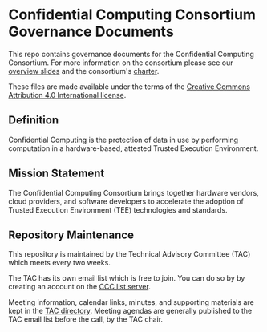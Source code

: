 # Confidential Computing Consortium Governance Documents

This repo contains governance documents for the Confidential Computing Consortium. For more information on the consortium please see our [overview slides](https://confidentialcomputing.io/ccc_overview/) and the consortium's [charter](https://confidentialcomputing.io/wp-content/uploads/sites/85/2021/05/Confidential-Computing-Consortium-Charter.pdf).

These files are made available under the terms of the [Creative Commons Attribution 4.0 International license](https://creativecommons.org/licenses/by/4.0/).

## Definition
Confidential Computing is the protection of data in use by performing computation in a hardware-based, attested Trusted Execution Environment.

## Mission Statement
The Confidential Computing Consortium brings together hardware vendors, cloud providers, and software developers to accelerate the adoption of Trusted Execution Environment (TEE) technologies and standards.

## Repository Maintenance
This repository is maintained by the Technical Advisory Committee (TAC) which meets every two weeks.

The TAC has its own email list which is free to join. You can do so by by creating an account on the [CCC list server](https://lists.confidentialcomputing.io/g/main).

Meeting information, calendar links, minutes, and supporting materials are kept in the [TAC directory](./TAC/). Meeting agendas are generally published to the TAC email list before the call, by the TAC chair.


